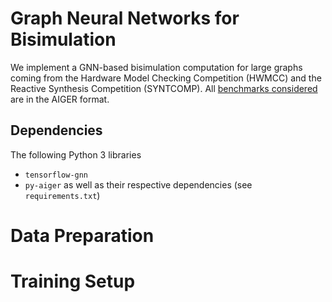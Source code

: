 # Graph Neural Networks for Bisimulation

We implement a GNN-based bisimulation computation for large graphs coming from
the Hardware Model Checking Competition (HWMCC) and the Reactive Synthesis
Competition (SYNTCOMP). All [benchmarks
considered](https://github.com/SYNTCOMP/benchmarks/tree/master/aiger) are in
the AIGER format.

## Dependencies
The following Python 3 libraries
* `tensorflow-gnn`
* `py-aiger`
as well as their respective dependencies (see `requirements.txt`)

# Data Preparation


# Training Setup

